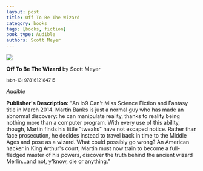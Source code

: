 ```yaml
---
layout: post
title: Off To Be The Wizard
category: books
tags: [books, fiction]
book_type: Audible
authors: Scott Meyer
---
```


<img src="http://books.google.com/books/content?id=pJUdngEACAAJ&printsec=frontcover&img=1&zoom=1&source=gbs_api"/>

**Off To Be The Wizard** by Scott Meyer

<sup>isbn-13: 9781612184715</sup>

*Audible*

**Publisher's Description:**
"An io9 Can't Miss Science Fiction and Fantasy title in March 2014. Martin
Banks is just a normal guy who has made an abnormal discovery: he can
manipulate reality, thanks to reality being nothing more than a computer
program. With every use of this ability, though, Martin finds his little
"tweaks" have not escaped notice. Rather than face prosecution, he decides
instead to travel back in time to the Middle Ages and pose as a wizard.
What could possibly go wrong? An American hacker in King Arthur's court,
Martin must now train to become a full-fledged master of his powers,
discover the truth behind the ancient wizard Merlin...and not, y'know, die
or anything."